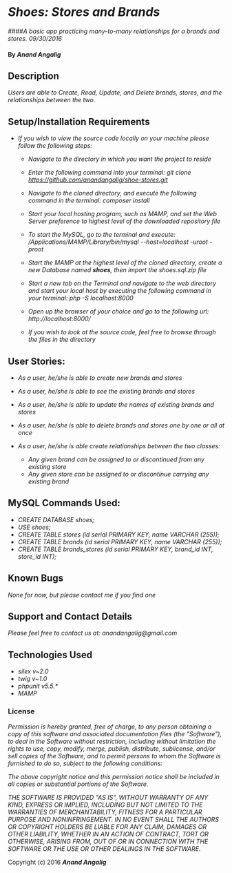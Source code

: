 # _Shoes: Stores and Brands_

####_A basic app practicing many-to-many relationships for a brands and stores. 09/30/2016_

#### By _**Anand Angalig**_


## Description

_Users are able to Create, Read, Update, and Delete brands, stores, and the relationships between the two._


## Setup/Installation Requirements

* _If you wish to view the source code locally on your machine please follow the following steps:_

    * _Navigate to the directory in which you want the project to reside_

    * _Enter the following command into your terminal:_
        _git clone https://github.com/anandangalig/shoe-stores.git_

    * _Navigate to the cloned directory, and execute the following command in the terminal:_
          _composer install_

    * _Start your local hosting program, such as MAMP, and set the Web Server preference to highest level of the  downloaded repository file_

    * _To start the MySQL, go to the terminal and execute:_
        _/Applications/MAMP/Library/bin/mysql --host=localhost -uroot -proot_

    * _Start the MAMP at the highest level of the cloned directory, create a new Database named **shoes**, then import the shoes.sql.zip file_

    * _Start a new tab on the Terminal and navigate to the web directory and start your local host by executing the following command in your terminal:_
          _php -S localhost:8000_

    * _Open up the browser of your choice and go to the following url:_
          _http://localhost:8000/_

    * _If you wish to look at the source code, feel free to browse through the files in the directory_


## User Stories:

* _As a user, he/she is able to create new brands and stores_

* _As a user, he/she is able to see the existing brands and stores_

* _As a user, he/she is able to update the names of existing brands and stores_

* _As a user, he/she is able to delete brands and stores one by one or all at once_

* _As a user, he/she is able create relationships between the two classes:_
    * _Any given brand can be assigned to or discontinued from any existing store_
    * _Any given store can be assigned to or discontinue carrying any existing brand_





## MySQL Commands Used:

* _CREATE DATABASE shoes;_
* _USE shoes;_
* _CREATE TABLE stores (id serial PRIMARY KEY, name VARCHAR (255));_
* _CREATE TABLE brands (id serial PRIMARY KEY, name VARCHAR (255));_
* _CREATE TABLE brands_stores (id serial PRIMARY KEY, brand_id INT, store_id INT);_


## Known Bugs

_None for now, but please contact me if you find one_


## Support and Contact Details

_Please feel free to contact us at:_
    _anandangalig@gmail.com_

## Technologies Used

* _silex v~2.0_
* _twig v~1.0_
* _phpunit v5.5.*_
* _MAMP_



### License
_Permission is hereby granted, free of charge, to any person obtaining a copy of this software and associated documentation files (the "Software"), to deal in the Software without restriction, including without limitation the rights to use, copy, modify, merge, publish, distribute, sublicense, and/or sell copies of the Software, and to permit persons to whom the Software is furnished to do so, subject to the following conditions:_

_The above copyright notice and this permission notice shall be included in all copies or substantial portions of the Software._

_THE SOFTWARE IS PROVIDED "AS IS", WITHOUT WARRANTY OF ANY KIND, EXPRESS OR IMPLIED, INCLUDING BUT NOT LIMITED TO THE WARRANTIES OF MERCHANTABILITY, FITNESS FOR A PARTICULAR PURPOSE AND NONINFRINGEMENT. IN NO EVENT SHALL THE AUTHORS OR COPYRIGHT HOLDERS BE LIABLE FOR ANY CLAIM, DAMAGES OR OTHER LIABILITY, WHETHER IN AN ACTION OF CONTRACT, TORT OR OTHERWISE, ARISING FROM, OUT OF OR IN CONNECTION WITH THE SOFTWARE OR THE USE OR OTHER DEALINGS IN THE SOFTWARE._

Copyright (c) 2016 **_Anand Angalig_**
